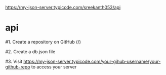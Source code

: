 https://my-json-server.typicode.com/sreekanth053/api



# api


#1. Create a repository on GitHub (<your-username>/<your-repo>)

#2. Create a db.json file

#3. Visit https://my-json-server.typicode.com/your-gihub-username/your-github-repo to access your server
